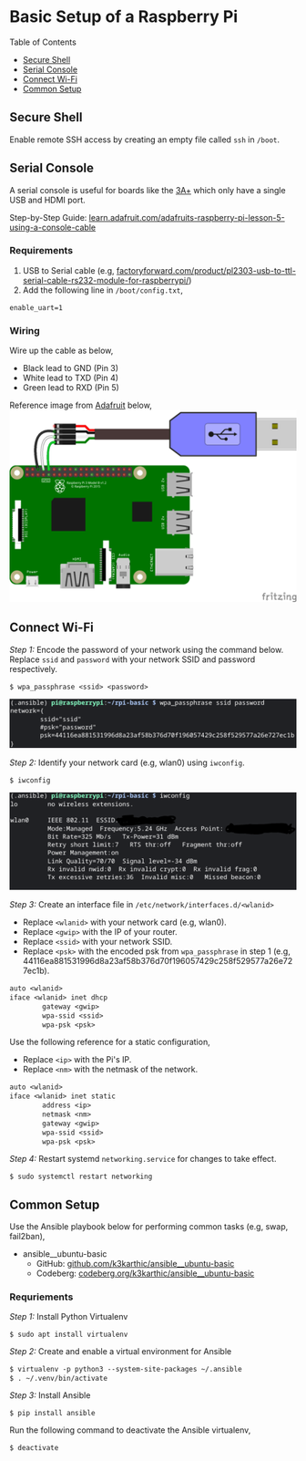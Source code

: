 # Basic Setup of a Raspberry Pi

Table of Contents
* [Secure Shell](#secure-shell)
* [Serial Console](#serial-console)
* [Connect Wi-Fi](#connect-wi-fi)
* [Common Setup](#common-setup)

## Secure Shell

Enable remote SSH access by creating an empty file called `ssh` in `/boot`.

## Serial Console

A serial console is useful for boards like the [3A+](https://www.raspberrypi.com/products/raspberry-pi-3-model-a-plus/) which only have a single USB and HDMI port.

Step-by-Step Guide: [learn.adafruit.com/adafruits-raspberry-pi-lesson-5-using-a-console-cable](https://learn.adafruit.com/adafruits-raspberry-pi-lesson-5-using-a-console-cable)

### Requirements

1. USB to Serial cable (e.g, [factoryforward.com/product/pl2303-usb-to-ttl-serial-cable-rs232-module-for-raspberrypi/](https://www.factoryforward.com/product/pl2303-usb-to-ttl-serial-cable-rs232-module-for-raspberrypi/))
2. Add the following line in `/boot/config.txt`,
```
enable_uart=1
```

### Wiring

Wire up the cable as below,
* Black lead to GND (Pin 3)
* White lead to TXD (Pin 4)
* Green lead to RXD (Pin 5)

Reference image from [Adafruit](https://learn.adafruit.com/adafruits-raspberry-pi-lesson-5-using-a-console-cable/connect-the-lead) below,
![serial console wiring](resources/serial_wiring.png)

## Connect Wi-Fi

*Step 1:* Encode the password of your network using the command below. Replace `ssid` and `password` with your network SSID and password respectively.

```
$ wpa_passphrase <ssid> <password>
```

![screenshot of wpa_passphrase](resources/wpa_passphrase.png)

*Step 2:* Identify your network card (e.g, wlan0) using `iwconfig`.

```
$ iwconfig
```

![screenshot of iwconfig](resources/iwconfig.png)

*Step 3:* Create an interface file in `/etc/network/interfaces.d/<wlanid>`
* Replace `<wlanid>` with your network card (e.g, wlan0).
* Replace `<gwip>` with the IP of your router.
* Replace `<ssid>` with your network SSID.
* Replace `<psk>` with the encoded psk from `wpa_passphrase` in step 1 (e.g, 44116ea881531996d8a23af58b376d70f196057429c258f529577a26e727ec1b).

```
auto <wlanid>
iface <wlanid> inet dhcp
        gateway <gwip>
        wpa-ssid <ssid>
        wpa-psk <psk>
```

Use the following reference for a static configuration,
* Replace `<ip>` with the Pi's IP.
* Replace `<nm>` with the netmask of the network.

```
auto <wlanid>
iface <wlanid> inet static
        address <ip>
        netmask <nm>
        gateway <gwip>
        wpa-ssid <ssid>
        wpa-psk <psk>
```
  
*Step 4:* Restart systemd `networking.service` for changes to take effect.

```
$ sudo systemctl restart networking
```

## Common Setup

Use the Ansible playbook below for performing common tasks (e.g, swap, fail2ban),
* ansible__ubuntu-basic
  * GitHub: [github.com/k3karthic/ansible__ubuntu-basic](https://github.com/k3karthic/ansible__ubuntu-basic)
  * Codeberg: [codeberg.org/k3karthic/ansible__ubuntu-basic](https://codeberg.org/k3karthic/ansible__ubuntu-basic)

### Requriements

*Step 1:* Install Python Virtualenv
```
$ sudo apt install virtualenv
```

*Step 2:* Create and enable a virtual environment for Ansible
```
$ virtualenv -p python3 --system-site-packages ~/.ansible
$ . ~/.venv/bin/activate
```

*Step 3:* Install Ansible
```
$ pip install ansible
```

Run the following command to deactivate the Ansible virtualenv,
```
$ deactivate
```
